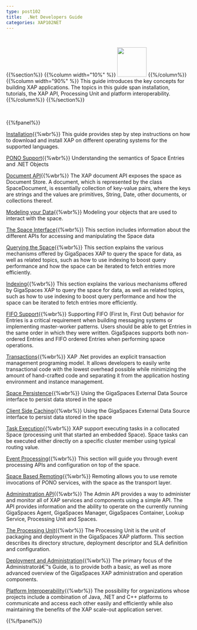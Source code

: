 ```yaml
---
type: post102
title:  .Net Developers Guide
categories: XAP102NET
---
```


<br>

{{%section%}}
{{%column width="10%" %}}
<img src="/attachment_files/subject/imc.png" width="80" height="80">
{{%/column%}}
{{%column width="90%" %}}
This guide introduces the key concepts for building XAP applications. The topics in this guide span installation, tutorials, the XAP API, Processing Unit and platform interoperability.
{{%/column%}}
{{%/section%}}

<br>

{{%fpanel%}}

[Installation](./installation.html){{%wbr%}}
This guide provides step by step instructions on how to download and install XAP on different operating systems for the supported languages.

[PONO Support](./poco-overview.html){{%wbr%}}
Understanding the semantics of Space Entries and .NET Objects

[Document API](./document-overview.html){{%wbr%}}
The XAP document API exposes the space as Document Store. A document, which is represented by the class SpaceDocument, is essentially collection of key-value pairs, where the keys are strings and the values are primitives, String, Date, other documents, or collections thereof.

[Modeling your Data](./modeling-your-data.html){{%wbr%}}
Modeling your objects that are used to interact with the space.

[The Space Interface](./the-gigaspace-interface-overview.html){{%wbr%}}
This section includes information about the different APIs for accessing and manipulating the Space data

[Querying the Space](./querying-the-space.html){{%wbr%}}
This section explains the various mechanisms offered by GigaSpaces XAP to query the space for data, as well as related topics, such as how to use indexing to boost query performance and how the space can be iterated to fetch entries more efficiently.

[Indexing](./indexing-overview.html){{%wbr%}}
This section explains the various mechanisms offered by GigaSpaces XAP to query the space for data, as well as related topics, such as how to use indexing to boost query performance and how the space can be iterated to fetch entries more efficiently.

[FIFO Support](./fifo-overview.html){{%wbr%}}
Supporting FIFO (First In, First Out) behavior for Entries is a critical requirement when building messaging systems or implementing master-worker patterns. Users should be able to get Entries in the same order in which they were written. GigaSpaces supports both non-ordered Entries and FIFO ordered Entries when performing space operations.

[Transactions](./transaction-overview.html){{%wbr%}}
XAP .Net provides an explicit transaction management programing model. It allows developers to easily write transactional code with the lowest overhead possible while minimizing the amount of hand-crafted code and separating it from the application hosting environment and instance management.

[Space Persistence](./space-persistency-overview.html){{%wbr%}}
Using the GigaSpaces External Data Source interface to persist data stored in the space

[Client Side Caching](./client-side-caching.html){{%wbr%}}
Using the GigaSpaces External Data Source interface to persist data stored in the space

[Task Execution](./task-execution-over-the-space.html){{%wbr%}}
XAP support executing tasks in a collocated Space (processing unit that started an embedded Space). Space tasks can be executed either directly on a specific cluster member using typical routing value.

[Event Processing](./event-processing.html){{%wbr%}}
This section will guide you through event processing APIs and configuration on top of the space.

[Space Based Remoting](./space-based-remoting-overview.html){{%wbr%}}
Remoting allows you to use remote invocations of PONO services, with the space as the transport layer.

[Admininstration API](./admin-modules.html){{%wbr%}}
The Admin API provides a way to administer and monitor all of XAP services and components using a simple API. The API provides information and the ability to operate on the currently running GigaSpaces Agent, GigaSpaces Manager, GigaSpaces Container, Lookup Service, Processing Unit and Spaces.

[The Processing Unit](./the-processing-unit-overview.html){{%wbr%}}
The Processing Unit is the unit of packaging and deployment in the GigaSpaces XAP platform. This section describes its directory structure, deployment descriptor and SLA definition and configuration.

[Deployment and Administration](./administrators-guide.html){{%wbr%}}
The primary focus of the Administratorâ€™s Guide, is to provide both a basic, as well as more advanced overview of the GigaSpaces XAP administration and operation components.

[Platform Interoperability](./interoperability.html){{%wbr%}}
The possibility for organizations whose projects include a combination of Java, .NET and C++ platforms to communicate and access each other easily and efficiently while also maintaining the benefits of the XAP scale-out application server.

{{%/fpanel%}}

